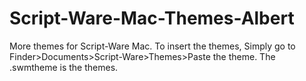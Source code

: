 # Script-Ware-Mac-Themes-Albert
More themes for Script-Ware Mac.
To insert the themes, Simply go to Finder>Documents>Script-Ware>Themes>Paste the theme.
The .swmtheme is the themes.
